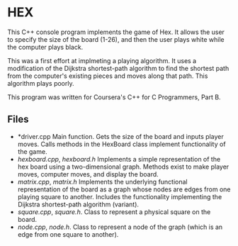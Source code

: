 # HEX

This C++ console program implements the game of Hex. It allows the user to specify
the size of the board (1-26), and then the user plays white while the computer
plays black.

This was a first effort at implmeting a playing algorithm. It uses a modification of the 
Dijkstra shortest-path algorithm to find the shortest path from the computer's existing pieces
and moves along that path. This algorithm plays poorly.

This program was written for Coursera's C++ for C Programmers, Part B.

## Files

- *driver.cpp Main function. Gets the size of the board and inputs player moves. Calls methods in the HexBoard class implement functionality of the game.
- *hexboard.cpp*, *hexboard.h* Implements a simple representation of the hex board using a two-dimensional graph. Methods exist to make player moves, computer moves, and display the board.
- *matrix.cpp*, *matrix.h* Implements the underlying functional representation of the board as a graph whose nodes are edges from one playing square to another. Includes the functionality implementing the Dijkstra shortest-path algorithm (variant).
- *square.cpp*, *square.h*. Class to represent a physical square on the board.
- *node.cpp*, *node.h*. Class to represent a node of the graph (which is an edge from one square to another).